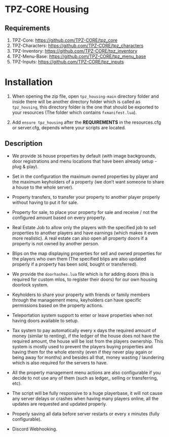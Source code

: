 # TPZ-CORE Housing

## Requirements

1. TPZ-Core: https://github.com/TPZ-CORE/tpz_core
2. TPZ-Characters: https://github.com/TPZ-CORE/tpz_characters
3. TPZ-Inventory: https://github.com/TPZ-CORE/tpz_inventory
4. TPZ-Menu-Base: https://github.com/TPZ-CORE/tpz_menu_base
5. TPZ-Inputs: https://github.com/TPZ-CORE/tpz_inputs

# Installation

1. When opening the zip file, open `tpz_housing-main` directory folder and inside there will be another directory folder which is called as `tpz_housing`, this directory folder is the one that should be exported to your resources (The folder which contains `fxmanifest.lua`).

2. Add `ensure tpz_housing` after the **REQUIREMENTS** in the resources.cfg or server.cfg, depends where your scripts are located.

## Description

- We provide `36` house properties by default (with image backgrounds, door registrations and menu locations that have been already setup - plug & play).

- Set in the configuration the maximum owned properties by player and the maximum keyholders of a property (we don’t want someone to share a house to the whole server).

- Property transfers, to transfer your property to another player properly without having to put it for sale. 

- Property for sale, to place your property for sale and receive / not the configured amount  based on every property.

- Real Estate Job to allow only the players with the specified job to sell properties to another players and have earnings (which makes it even more realistic). A real estate can also open all property doors if a property is not owned by another person.

- Blips on the map displaying properties for sell and owned properties for the players who own them (The specified blips are also updated properly if a property has been sold, bought or transferred). 

- We provide the `doorhashes.lua` file which is for adding doors (this is required for custom mlos, to register their doors) for our own housing doorlock system.

- Keyholders to share your property with friends or family members through the management menu, keyholders can have specific permissions based on the property actions. 

- Teleportation system support to enter or leave properties when not having doors available to setup.

- Tax system to pay automatically every x days the required amount of money  (similar to renting), if the ledger of the house does not have the required amount, the house will be lost from the players ownership. This system is mostly used to prevent the players buying properties and having them for the whole eternity (even if they never play again or being away for months) and besides all that, money wasting / laundering which is also required for the servers to have. 

- All the property management menu actions are also configurable if you decide to not use any of them (such as ledger,, selling or transferring, etc). 

- The script will be fully responsive to a huge playerbase, it will not cause any server delays or crashes when having many players online, all the updates are requested and updated properly.

- Properly saving all data before server restarts or every x minutes (fully configurable).

- Discord Webhooking.

